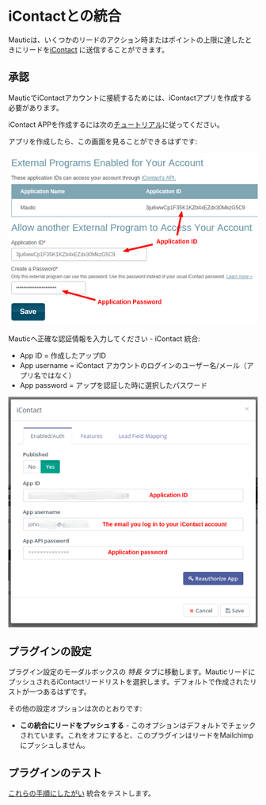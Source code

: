 # iContactとの統合

Mauticは、いくつかのリードのアクション時またはポイントの上限に達したときにリードを[iContact](https://www.icontact.com) に送信することができます。

## 承認

MauticでiContactアカウントに接続するためには、iContactアプリを作成する必要があります。

iContact APPを作成するには次の[チュートリアル](https://www.icontact.com/developerportal/documentation/register-your-app/)に従ってください。

アプリを作成したら、この画面を見ることができるはずです:

![iContact - create a App Key](/plugins/media/plugins-icontact-authorization-details.png "iContact - create a App Key")

Mauticへ正確な認証情報を入力してください - iContact 統合:

- App ID = 作成したアップID
- App username = iContact アカウントのログインのユーザー名/メール（アプリ名ではなく）
- App password = アップを認証した時に選択したパスワード

![iContact - authoriztion](/plugins/media/plugins-icontact-authorization.png "iContact - authoriztion")

## プラグインの設定

プラグイン設定のモーダルボックスの *特長* タブに移動します。MauticリードにプッシュされるiContactリードリストを選択します。デフォルトで作成されたリストが一つあるはずです。

その他の設定オプションは次のとおりです:
- **この統合にリードをプッシュする** - このオプションはデフォルトでチェックされています。これをオフにすると、このプラグインはリードをMailchimpにプッシュしません。

## プラグインのテスト

[これらの手順にしたがい](./../plugins/integration_test.html) 統合をテストします。
